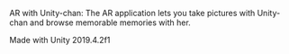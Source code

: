 AR with Unity-chan: The AR application lets you take pictures with Unity-chan and browse memorable memories with her.

Made with Unity 2019.4.2f1